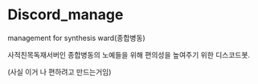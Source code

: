 # Discord_manage
management for synthesis ward(종합병동)

사적친목독재서버인 종합병동의 노예들을 위해 편의성을 높여주기 위한 디스코드봇.

(사실 이거 나 편하려고 만드는거임)
